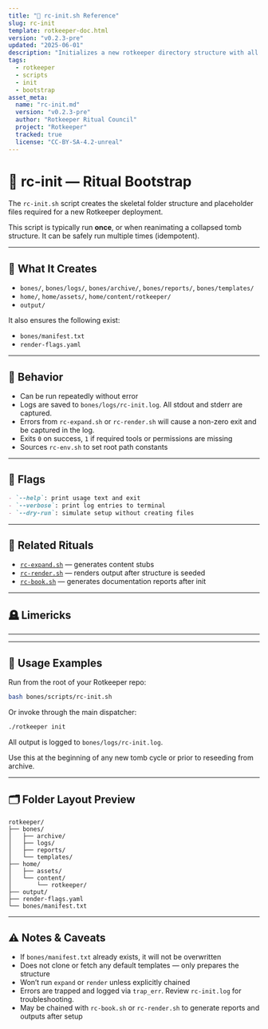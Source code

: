 ```yaml
---
title: "🦴 rc-init.sh Reference"
slug: rc-init
template: rotkeeper-doc.html
version: "v0.2.3-pre"
updated: "2025-06-01"
description: "Initializes a new rotkeeper directory structure with all required folders, templates, and seed files."
tags:
  - rotkeeper
  - scripts
  - init
  - bootstrap
asset_meta:
  name: "rc-init.md"
  version: "v0.2.3-pre"
  author: "Rotkeeper Ritual Council"
  project: "Rotkeeper"
  tracked: true
  license: "CC-BY-SA-4.2-unreal"
---
```


# 🧱 rc-init — Ritual Bootstrap

The `rc-init.sh` script creates the skeletal folder structure and placeholder files required for a new Rotkeeper deployment.

This script is typically run **once**, or when reanimating a collapsed tomb structure. It can be safely run multiple times (idempotent).

---

## 📁 What It Creates

- `bones/`, `bones/logs/`, `bones/archive/`, `bones/reports/`, `bones/templates/`
- `home/`, `home/assets/`, `home/content/rotkeeper/`
- `output/`

It also ensures the following exist:
- `bones/manifest.txt`
- `render-flags.yaml`

---

## 🔁 Behavior

- Can be run repeatedly without error
- Logs are saved to `bones/logs/rc-init.log`. All stdout and stderr are captured.
- Errors from `rc-expand.sh` or `rc-render.sh` will cause a non-zero exit and be captured in the log.
- Exits `0` on success, `1` if required tools or permissions are missing
- Sources `rc-env.sh` to set root path constants

---

## 🏁 Flags

```markdown
- `--help`: print usage text and exit
- `--verbose`: print log entries to terminal
- `--dry-run`: simulate setup without creating files
```

---

## 🔗 Related Rituals

- [`rc-expand.sh`](rc-expand.md) — generates content stubs
- [`rc-render.sh`](rc-render.md) — renders output after structure is seeded
- [`rc-book.sh`](rc-book.md) — generates documentation reports after init

---

## 🪦 Limericks

<!-- 🎴 Limerick 1:
A tomb with no bones is just lore,
So `init` lays the ground on the floor.
With each mkdir trace,
It prepares the ghost's place,
And beckons what scripts come before.
-->

<!-- 🎴 Limerick 2:
When the skeleton screeched for a scheme,
rc-init emerged like a dream.
It carved out each path,
From home to the math,
And ensured your rot cycle’s theme.
-->


---


---

## 🧪 Usage Examples

Run from the root of your Rotkeeper repo:

```bash
bash bones/scripts/rc-init.sh
```

Or invoke through the main dispatcher:

```bash
./rotkeeper init
```

All output is logged to `bones/logs/rc-init.log`.

Use this at the beginning of any new tomb cycle or prior to reseeding from archive.

---

## 🗂️ Folder Layout Preview

```plaintext
rotkeeper/
├── bones/
│   ├── archive/
│   ├── logs/
│   ├── reports/
│   └── templates/
├── home/
│   ├── assets/
│   └── content/
│       └── rotkeeper/
├── output/
├── render-flags.yaml
└── bones/manifest.txt
```

---

## ⚠️ Notes & Caveats

- If `bones/manifest.txt` already exists, it will not be overwritten
- Does not clone or fetch any default templates — only prepares the structure
- Won’t run `expand` or `render` unless explicitly chained
- Errors are trapped and logged via `trap_err`. Review `rc-init.log` for troubleshooting.
- May be chained with `rc-book.sh` or `rc-render.sh` to generate reports and outputs after setup

<!-- Sora Prompt: "A ceremonial shovel labeled 'rc-init.sh' digging the first directory into a haunted filescape; skeletons holding folder trees, sigils glowing faintly on markdown pages." -->
